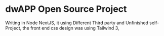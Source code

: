 
# dwAPP Open Source Project
Writing in Node NextJS, it using Different Third party and Unfinished self-Project, the front end css design was using Tailwind 3,   
